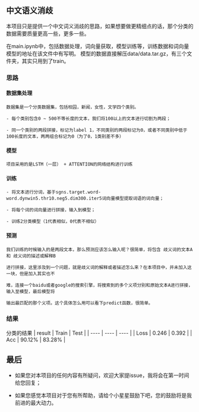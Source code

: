 ## 中文语义消歧
本项目只是提供一个中文词义消歧的思路，如果想要做更精细点的话，那个分类的数据需要质量更高一些，更多一些。

在main.ipynb中，包括数据处理，词向量获取，模型训练等，训练数据和词向量模型的地址在该文件中有写明。
模型的数据直接解压data/data.tar.gz，有三个文件夹，其实只用到了train。

### 思路

#### 数据集处理

    数据集是一个分类数据集，包括校园，新闻，女性，文学四个类别。

    - 每个类别包含0 ~ 500不等长度的文本，我们将100以上的文本进行切割为两段；

    - 同一个类别的两段拼接，标记为label 1，不同类别的两段标记为0，或者不同类别中低于100长度的文本，两两组合标记为0（为了0，1类别差不多）

#### 模型

    项目采用的是LSTM（一层） + ATTENTION的网络结构进行训练


#### 训练

    - 将文本进行分词，基于sgns.target.word-word.dynwin5.thr10.neg5.dim300.iter5词向量模型提取词语的词向量；

    - 将每个词的词向量进行拼接，输入到模型；

    - 训练2分类模型（1代表相似，0代表不相似）
    
#### 预测

    我们训练的时候输入的是两段文本，那么预测应该怎么输入呢？很简单，将包含 歧义词的文本A 和 歧义词的描述或解释B
    
    进行拼接，这里涉及到一个问题，就是歧义词的解释或者描述怎么来？在本项目中，并未加入这一块，但是加入其实也不
    
    难，连接一个baidu或者google的搜索引擎，将搜索到的多个义项分别和原始文本A进行拼接，输入至模型，最后模型将
    
    输出最匹配的那个义项。这个具体怎么用可以看下predict函数，很简单。

### 结果
分类的结果
|  result   | Train  | Test  |
|  ----  | ----  | ----  |
| Loss  | 0.246 | 0.392 |
| Acc  | 90.12% | 83.28% |


## 最后

- 如果您对本项目的任何内容有所疑问，欢迎大家提issue，我将会在第一时间给您回复；

- 如果您感觉本项目对于您有所帮助，请给个小星星鼓励下吧，您的鼓励将是我前进的最大动力。
